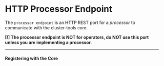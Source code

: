 # HTTP Processor Endpoint

The `processor endpoint` is an HTTP REST port for a *processor* to communicate with the cluster-tools core. 

**[!] The processor endpoint is NOT for operators, do NOT use this port unless you are implementing a processor.**

---

#### Registering with the Core